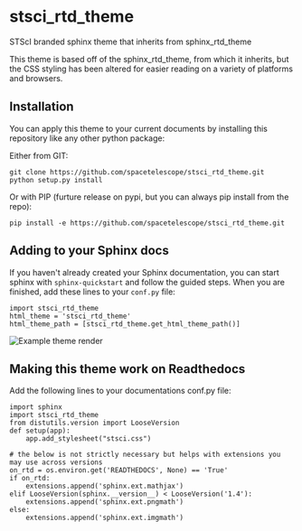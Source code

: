 # stsci_rtd_theme
STScI branded sphinx theme that inherits from sphinx_rtd_theme

This theme is based off of the sphinx_rtd_theme, from which it inherits, but the CSS styling
has been altered for easier reading on a variety of platforms and browsers.

## Installation
You can apply this theme to your current documents by installing this repository like any other python package:

Either from GIT:
```
git clone https://github.com/spacetelescope/stsci_rtd_theme.git
python setup.py install
```
Or with PIP (furture release on pypi, but you can always pip install from the repo):
```
pip install -e https://github.com/spacetelescope/stsci_rtd_theme.git
```
## Adding to your Sphinx docs
If you haven't already created your Sphinx documentation, you can start sphinx with
`sphinx-quickstart` and follow the guided steps. When you are finished,
add these lines to your `conf.py` file:
```
import stsci_rtd_theme
html_theme = 'stsci_rtd_theme'
html_theme_path = [stsci_rtd_theme.get_html_theme_path()]
```
![Example theme render](stsci_rtd_theme_example.png)

## Making this theme work on Readthedocs
Add the following lines to your documentations conf.py file:
```
import sphinx
import stsci_rtd_theme
from distutils.version import LooseVersion
def setup(app):
    app.add_stylesheet("stsci.css")
    
# the below is not strictly necessary but helps with extensions you may use across versions
on_rtd = os.environ.get('READTHEDOCS', None) == 'True'
if on_rtd:
    extensions.append('sphinx.ext.mathjax')
elif LooseVersion(sphinx.__version__) < LooseVersion('1.4'):
    extensions.append('sphinx.ext.pngmath')
else:
    extensions.append('sphinx.ext.imgmath')    


```
